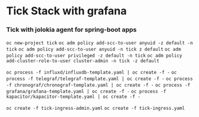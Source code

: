 # Tick Stack with grafana 
### Tick with jolokia agent for spring-boot apps


`oc new-project tick`
`oc adm policy add-scc-to-user anyuid -z default -n tick`
`oc adm policy add-scc-to-user anyuid -n tick z default`
`oc adm policy add-scc-to-user privileged -z default -n tick`
`oc adm policy add-cluster-role-to-user cluster-admin -n tick -z default`

`oc process -f influxd/influxdb-template.yaml | oc create -f -`
`oc process -f telegraf/telegraf-template.yaml | oc create -f -`
`oc process -f chronograf/chronograf-template.yaml | oc create -f -`
`oc process -f grafana/grafana-template.yaml | oc create -f -`
`oc process -f kapacitor/kapacitor-template.yaml | oc create -f -`

`oc create -f tick-ingress-admin.yaml`
`oc create -f tick-ingress.yaml`